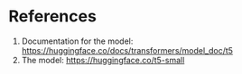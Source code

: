 # References
1) Documentation for the model: https://huggingface.co/docs/transformers/model_doc/t5
2) The model: https://huggingface.co/t5-small